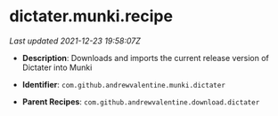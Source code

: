 # dictater.munki.recipe

_Last updated 2021-12-23 19:58:07Z_

- **Description**: Downloads and imports the current release version of Dictater into Munki

- **Identifier**: `com.github.andrewvalentine.munki.dictater`

- **Parent Recipes**: `com.github.andrewvalentine.download.dictater`
